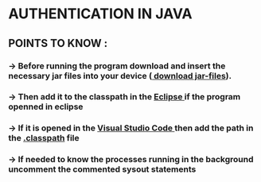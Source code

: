 # AUTHENTICATION IN JAVA

## POINTS TO KNOW :
### -> Before running the program download and insert the necessary jar files into your device (<a target="_blank" href="https://github.com/MettaSurendhar/authentication-java/tree/d829d54b126d1ef0be901f3096678f9f7cfdc078/jarFiles"> download jar-files</a>). 
### -> Then add it to the classpath in the <a target="_blank" href="https://www.eclipse.org/"> Eclipse </a> if the program openned in eclipse
### -> If it is opened in the <a target="_blank" href="https://code.visualstudio.com/"> Visual Studio Code </a> then add the path in the <a target="_blank" href="https://github.com/MettaSurendhar/authentication-java/blob/d829d54b126d1ef0be901f3096678f9f7cfdc078/.classpath">.classpath</a> file 
### -> If needed to know the processes running in the background <strong>uncomment<strong> the commented sysout statements 
